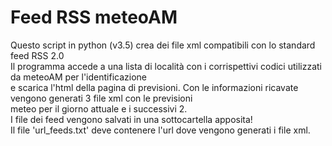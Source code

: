 # Feed RSS meteoAM

Questo script in python (v3.5) crea dei file xml compatibili con lo standard feed RSS 2.0 <br />
Il programma accede a una lista di località con i corrispettivi codici utilizzati da meteoAM per l'identificazione <br />
e scarica l'html della pagina di previsioni. Con le informazioni ricavate vengono generati 3 file xml con le previsioni <br />
meteo per il giorno attuale e i successivi 2. <br />
I file dei feed vengono salvati in una sottocartella apposita! <br />
Il file 'url_feeds.txt' deve contenere l'url dove vengono generati i file xml.
